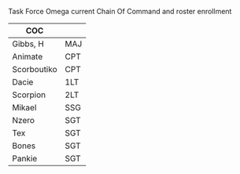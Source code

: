 Task Force Omega current Chain Of Command and roster enrollment

| COC         |      |
| ----------- | ---- |
| Gibbs, H    | MAJ  | ![](https://www.defense.gov/portals/1/Page-Assets/insignias/air-force/O-4-major.png "Major")|
| Animate     | CPT  | ![](https://www.defense.gov/portals/1/Page-Assets/insignias/air-force/O-3-captain.png "Captain")|
| Scorboutiko | CPT  | ![](https://www.defense.gov/portals/1/Page-Assets/insignias/air-force/O-3-captain.png "Captain")|
| Dacie       | 1LT  | ![](https://www.defense.gov/portals/1/Page-Assets/insignias/air-force/O-2-first-lieutenant.png "1st Lieutenant")|
| Scorpion    | 2LT  | ![](https://www.defense.gov/portals/1/Page-Assets/insignias/air-force/O-1-second-lieutenant.png "2nd lieutenant")|
| Mikael      | SSG  | ![](https://www.defense.gov/portals/1/Page-Assets/insignias/army/E6-staff-sergeant.png "Staff Sergeant")|
| Nzero       | SGT  | ![](https://www.defense.gov/portals/1/Page-Assets/insignias/army/E5-sergeant.png "Sergeant")|
| Tex         | SGT  | ![](https://www.defense.gov/portals/1/Page-Assets/insignias/army/E5-sergeant.png "Sergeant")|
| Bones       | SGT  | ![](https://www.defense.gov/portals/1/Page-Assets/insignias/army/E5-sergeant.png "Sergeant")|
| Pankie      | SGT  | ![](https://www.defense.gov/portals/1/Page-Assets/insignias/army/E5-sergeant.png "Sergeant")|